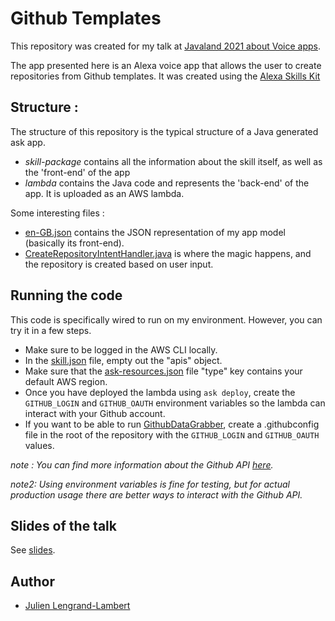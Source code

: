 # Github Templates

This repository was created for my talk at [Javaland 2021 about Voice apps](https://programm.javaland.eu/2021/#/scheduledEvent/606587).

The app presented here is an Alexa voice app that allows the user to create repositories from Github templates.
It was created using the [Alexa Skills Kit](https://developer.amazon.com/en-US/alexa/alexa-skills-kit)

## Structure : 

The structure of this repository is the typical structure of a Java generated ask app.

* _skill-package_ contains all the information about the skill itself, as well as the 'front-end' of the app
* _lambda_ contains the Java code and represents the 'back-end' of the app. It is uploaded as an AWS lambda.

Some interesting files : 

* [en-GB.json](skill-package/interactionModels/custom/en-GB.json) contains the JSON representation of my app model (basically its front-end).
* [CreateRepositoryIntentHandler.java](lambda/src/com/amazon/ask/githubtemplates/handlers/CreateRepositoryIntentHandler.java) is where the magic happens, and the repository is created based on user input.

## Running the code

This code is specifically wired to run on my environment. However, you can try it in a few steps.

* Make sure to be logged in the AWS CLI locally.
* In the [skill.json](skill-package/skill.json) file, empty out the "apis" object.
* Make sure that the [ask-resources.json](ask-resources.json) file "type" key contains your default AWS region.
* Once you have deployed the lambda using `ask deploy`, create the `GITHUB_LOGIN` and `GITHUB_OAUTH` environment variables so the lambda can interact with your Github account.
* If you want to be able to run [GithubDataGrabber](lambda/src/com/amazon/ask/githubtemplates/data/GithubDataGrabber.java), create a .githubconfig file in the root of the repository with the `GITHUB_LOGIN` and `GITHUB_OAUTH` values.

_note : You can find more information about the Github API [here](https://github-api.kohsuke.org/index.html)._

_note2: Using environment variables is fine for testing, but for actual production usage there are better ways to interact with the Github API._

## Slides of the talk

See [slides](slides/hey-google-javaland.pdf).

## Author

* [Julien Lengrand-Lambert](https://twitter.com/jlengrand)